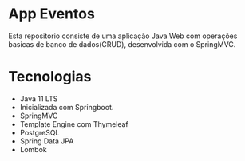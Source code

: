 # App Eventos
Esta repositorio consiste de uma aplicação Java Web com operações basicas de banco de dados(CRUD), desenvolvida com o SpringMVC.
# Tecnologias
- Java 11 LTS
- Inicializada com Springboot.
- SpringMVC
- Template Engine com Thymeleaf 
- PostgreSQL
- Spring Data JPA
- Lombok


